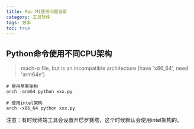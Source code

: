 ```yaml
---
title: Mac M1使用问题记录
category: 工具软件
tags: 效率
toc: true
---
```






## Python命令使用不同CPU架构


> mach-o file, but is an incompatible architecture (have 'x86_64', need 'arm64e')

```
# 使用苹果架构
arch -arm64 python xxx.py

# 使用intel架构
arch -x86_64 python xxx.py
```

注意：有时候终端工具会设置开启罗赛塔，这个时候默认会使用intel架构的。